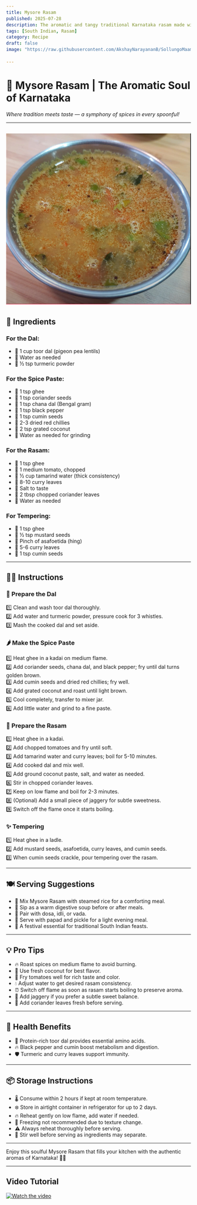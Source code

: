```yaml
---
title: Mysore Rasam  
published: 2025-07-28  
description: The aromatic and tangy traditional Karnataka rasam made with toor dal, tamarind, and a special roasted spice paste — a soul-soothing bowl of flavor!  
tags: [South Indian, Rasam]  
category: Recipe  
draft: false  
image: "https://raw.githubusercontent.com/AkshayNarayananB/SollungoMaami/master/images/mysorerasam.png" 
  
---
```


# 🍲 Mysore Rasam | The Aromatic Soul of Karnataka

*Where tradition meets taste — a symphony of spices in every spoonful!*

---
![mysorerasam](https://raw.githubusercontent.com/AkshayNarayananB/SollungoMaami/master/images/mysorerasam.png)
---
## 🥘 Ingredients

### For the Dal:  
- 🔸 1 cup toor dal (pigeon pea lentils)  
- 🔸 Water as needed  
- 🔸 ½ tsp turmeric powder  

### For the Spice Paste:  
- 🔸 1 tsp ghee  
- 🔸 1 tsp coriander seeds  
- 🔸 1 tsp chana dal (Bengal gram)  
- 🔸 1 tsp black pepper  
- 🔸 1 tsp cumin seeds  
- 🔸 2-3 dried red chillies  
- 🔸 2 tsp grated coconut  
- 🔸 Water as needed for grinding  

### For the Rasam:  
- 🔸 1 tsp ghee  
- 🔸 1 medium tomato, chopped  
- 🔸 ½ cup tamarind water (thick consistency)  
- 🔸 8-10 curry leaves  
- 🔸 Salt to taste  
- 🔸 2 tbsp chopped coriander leaves  
- 🔸 Water as needed  

### For Tempering:  
- 🔸 1 tsp ghee  
- 🔸 ½ tsp mustard seeds  
- 🔸 Pinch of asafoetida (hing)  
- 🔸 5-6 curry leaves  
- 🔸 1 tsp cumin seeds  

---

## 👩‍🍳 Instructions

### 🍲 Prepare the Dal  
1️⃣ Clean and wash toor dal thoroughly.  
2️⃣ Add water and turmeric powder, pressure cook for 3 whistles.  
3️⃣ Mash the cooked dal and set aside.  

### 🌶️ Make the Spice Paste  
1️⃣ Heat ghee in a kadai on medium flame.  
2️⃣ Add coriander seeds, chana dal, and black pepper; fry until dal turns golden brown.  
3️⃣ Add cumin seeds and dried red chillies; fry well.  
4️⃣ Add grated coconut and roast until light brown.  
5️⃣ Cool completely, transfer to mixer jar.  
6️⃣ Add little water and grind to a fine paste.  

### 🍅 Prepare the Rasam  
1️⃣ Heat ghee in a kadai.  
2️⃣ Add chopped tomatoes and fry until soft.  
3️⃣ Add tamarind water and curry leaves; boil for 5-10 minutes.  
4️⃣ Add cooked dal and mix well.  
5️⃣ Add ground coconut paste, salt, and water as needed.  
6️⃣ Stir in chopped coriander leaves.  
7️⃣ Keep on low flame and boil for 2-3 minutes.  
8️⃣ (Optional) Add a small piece of jaggery for subtle sweetness.  
9️⃣ Switch off the flame once it starts boiling.  

### ✨ Tempering  
1️⃣ Heat ghee in a ladle.  
2️⃣ Add mustard seeds, asafoetida, curry leaves, and cumin seeds.  
3️⃣ When cumin seeds crackle, pour tempering over the rasam.  

---

## 🍽️ Serving Suggestions

- 🍚 Mix Mysore Rasam with steamed rice for a comforting meal.  
- 🥣 Sip as a warm digestive soup before or after meals.  
- 🍞 Pair with dosa, idli, or vada.  
- 🥗 Serve with papad and pickle for a light evening meal.  
- 🎉 A festival essential for traditional South Indian feasts.  

---

## 💡 Pro Tips

- 🔥 Roast spices on medium flame to avoid burning.  
- 🥥 Use fresh coconut for best flavor.  
- 🍅 Fry tomatoes well for rich taste and color.  
- 💧 Adjust water to get desired rasam consistency.  
- ⏰ Switch off flame as soon as rasam starts boiling to preserve aroma.  
- 🍯 Add jaggery if you prefer a subtle sweet balance.  
- 🌿 Add coriander leaves fresh before serving.  

---

## 🌟 Health Benefits

- 💪 Protein-rich toor dal provides essential amino acids.  
- 🔥 Black pepper and cumin boost metabolism and digestion.  
- 🛡️ Turmeric and curry leaves support immunity.  

---

## 📦 Storage Instructions

- 🌡️ Consume within 2 hours if kept at room temperature.  
- ❄️ Store in airtight container in refrigerator for up to 2 days.  
- 🔥 Reheat gently on low flame, add water if needed.  
- 🚫 Freezing not recommended due to texture change.  
- ⚠️ Always reheat thoroughly before serving.  
- 🥄 Stir well before serving as ingredients may separate.  

---

Enjoy this soulful Mysore Rasam that fills your kitchen with the authentic aromas of Karnataka! 🌿🍲

---
## Video Tutorial

[![Watch the video](https://img.youtube.com/vi/VIDEO_ID/0.jpg)](https://youtu.be/_sq2Qp8OM5Y?si=dJc1tNlWZpvR8q4P)
